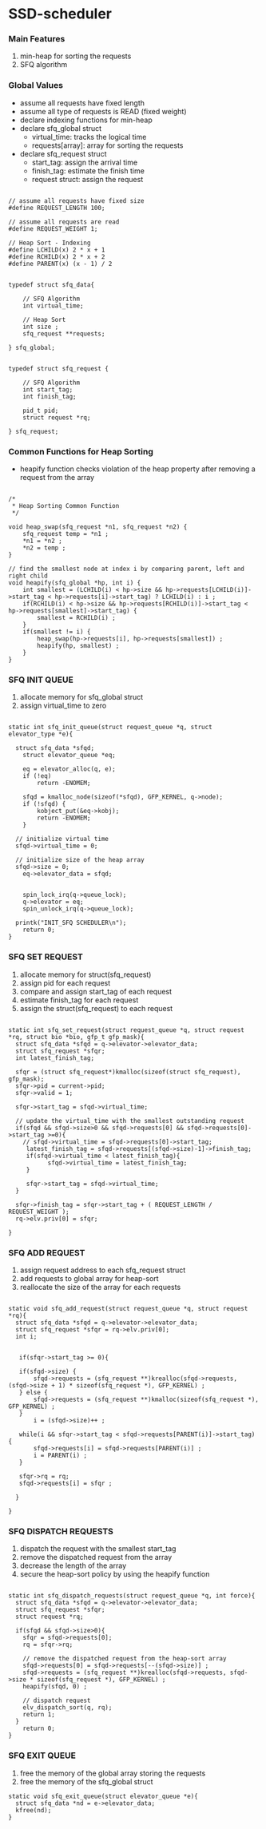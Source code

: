 # SSD-scheduler

### Main Features
1. min-heap for sorting the requests
2. SFQ algorithm

### Global Values
- assume all requests have fixed length
- assume all type of requests is READ (fixed weight)
- declare indexing functions for min-heap
- declare sfq_global struct
   - virtual_time: tracks the logical time
   - requests[array]: array for sorting the requests
- declare sfq_request struct
  - start_tag: assign the arrival time
  - finish_tag: estimate the finish time
  - request struct: assign the request   

```

// assume all requests have fixed size
#define REQUEST_LENGTH 100;

// assume all requests are read
#define REQUEST_WEIGHT 1;

// Heap Sort - Indexing
#define LCHILD(x) 2 * x + 1
#define RCHILD(x) 2 * x + 2
#define PARENT(x) (x - 1) / 2


typedef struct sfq_data{

    // SFQ Algorithm
    int virtual_time;

    // Heap Sort
    int size ;
    sfq_request **requests;

} sfq_global;


typedef struct sfq_request {

    // SFQ Algorithm
    int start_tag;
    int finish_tag;

    pid_t pid;
    struct request *rq;

} sfq_request;

```

### Common Functions for Heap Sorting
- heapify function checks violation of the heap property after removing a request from the array   

```

/*
 * Heap Sorting Common Function
 */

void heap_swap(sfq_request *n1, sfq_request *n2) {
    sfq_request temp = *n1 ;
    *n1 = *n2 ;
    *n2 = temp ;
}

// find the smallest node at index i by comparing parent, left and right child
void heapify(sfq_global *hp, int i) {
    int smallest = (LCHILD(i) < hp->size && hp->requests[LCHILD(i)]->start_tag < hp->requests[i]->start_tag) ? LCHILD(i) : i ;
    if(RCHILD(i) < hp->size && hp->requests[RCHILD(i)]->start_tag < hp->requests[smallest]->start_tag) {
        smallest = RCHILD(i) ;
    }
    if(smallest != i) {
        heap_swap(hp->requests[i], hp->requests[smallest]) ;
        heapify(hp, smallest) ;
    }
}

```


### SFQ INIT QUEUE
1. allocate memory for sfq_global struct
2. assign virtual_time to zero
```

static int sfq_init_queue(struct request_queue *q, struct elevator_type *e){

  struct sfq_data *sfqd;
	struct elevator_queue *eq;

	eq = elevator_alloc(q, e);
	if (!eq)
		return -ENOMEM;

	sfqd = kmalloc_node(sizeof(*sfqd), GFP_KERNEL, q->node);
	if (!sfqd) {
		kobject_put(&eq->kobj);
		return -ENOMEM;
	}

  // initialize virtual time
  sfqd->virtual_time = 0;

  // initialize size of the heap array
  sfqd->size = 0;
	eq->elevator_data = sfqd;


	spin_lock_irq(q->queue_lock);
	q->elevator = eq;
	spin_unlock_irq(q->queue_lock);

  printk("INIT_SFQ SCHEDULER\n");
	return 0;
}

```

### SFQ SET REQUEST
1. allocate memory for struct(sfq_request)
2. assign pid for each request
3. compare and assign start_tag of each request
4. estimate finish_tag for each request
5. assign the struct(sfq_request) to each request

```

static int sfq_set_request(struct request_queue *q, struct request *rq, struct bio *bio, gfp_t gfp_mask){
  struct sfq_data *sfqd = q->elevator->elevator_data;
  struct sfq_request *sfqr;
  int latest_finish_tag;

  sfqr = (struct sfq_request*)kmalloc(sizeof(struct sfq_request), gfp_mask);
  sfqr->pid = current->pid;
  sfqr->valid = 1;

  sfqr->start_tag = sfqd->virtual_time;

  // update the virtual_time with the smallest outstanding request
  if(sfqd && sfqd->size>0 && sfqd->requests[0] && sfqd->requests[0]->start_tag >=0){
    // sfqd->virtual_time = sfqd->requests[0]->start_tag;
     latest_finish_tag = sfqd->requests[(sfqd->size)-1]->finish_tag;
     if(sfqd->virtual_time < latest_finish_tag){
           sfqd->virtual_time = latest_finish_tag;
     }

     sfqr->start_tag = sfqd->virtual_time;
  }

  sfqr->finish_tag = sfqr->start_tag + ( REQUEST_LENGTH / REQUEST_WEIGHT );
  rq->elv.priv[0] = sfqr;

}

```

### SFQ ADD REQUEST
1. assign request address to each sfq_request struct
2. add requests to global array for heap-sort
3. reallocate the size of the array for each requests

```

static void sfq_add_request(struct request_queue *q, struct request *rq){
  struct sfq_data *sfqd = q->elevator->elevator_data;
  struct sfq_request *sfqr = rq->elv.priv[0];
  int i;


   if(sfqr->start_tag >= 0){

   if(sfqd->size) {
       sfqd->requests = (sfq_request **)krealloc(sfqd->requests, (sfqd->size + 1) * sizeof(sfq_request *), GFP_KERNEL) ;
   } else {
       sfqd->requests = (sfq_request **)kmalloc(sizeof(sfq_request *), GFP_KERNEL) ;
   }
       i = (sfqd->size)++ ;

   while(i && sfqr->start_tag < sfqd->requests[PARENT(i)]->start_tag) {
       sfqd->requests[i] = sfqd->requests[PARENT(i)] ;
       i = PARENT(i) ;
   }

   sfqr->rq = rq;
   sfqd->requests[i] = sfqr ;

  }

}

```

### SFQ DISPATCH REQUESTS
1. dispatch the request with the smallest start_tag
2. remove the dispatched request from the array
3. decrease the length of the array
4. secure the heap-sort policy by using the heapify function   

```

static int sfq_dispatch_requests(struct request_queue *q, int force){
  struct sfq_data *sfqd = q->elevator->elevator_data;
  struct sfq_request *sfqr;
  struct request *rq;

  if(sfqd && sfqd->size>0){
    sfqr = sfqd->requests[0];
    rq = sfqr->rq;

    // remove the dispatched request from the heap-sort array
    sfqd->requests[0] = sfqd->requests[--(sfqd->size)] ;
    sfqd->requests = (sfq_request **)krealloc(sfqd->requests, sfqd->size * sizeof(sfq_request *), GFP_KERNEL) ;
    heapify(sfqd, 0) ;

    // dispatch request
    elv_dispatch_sort(q, rq);
    return 1;
  }
	return 0;
}

```


### SFQ EXIT QUEUE
1. free the memory of the global array storing the requests
2. free the memory of the sfq_global struct

```
static void sfq_exit_queue(struct elevator_queue *e){
  struct sfq_data *nd = e->elevator_data;
  kfree(nd);
}
```

